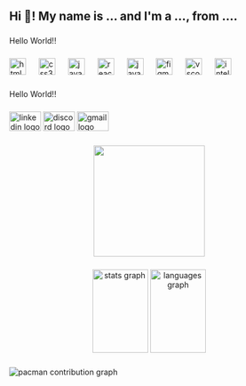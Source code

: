 <h2 align="left">Hi 👋! My name is ... and I'm a ..., from ....</h2>

###

<p align="left">Hello World!!</p>

###

<div align="left">
  <img src="https://cdn.jsdelivr.net/gh/devicons/devicon/icons/html5/html5-original.svg" height="30" alt="html5 logo"  />
  <img width="15" />
  <img src="https://cdn.jsdelivr.net/gh/devicons/devicon/icons/css3/css3-original.svg" height="30" alt="css3 logo"  />
  <img width="15" />
  <img src="https://cdn.jsdelivr.net/gh/devicons/devicon/icons/javascript/javascript-original.svg" height="30" alt="javascript logo"  />
  <img width="15" />
  <img src="https://cdn.jsdelivr.net/gh/devicons/devicon/icons/react/react-original.svg" height="30" alt="react logo"  />
  <img width="15" />
  <img src="https://cdn.jsdelivr.net/gh/devicons/devicon/icons/java/java-original.svg" height="30" alt="java logo"  />
  <img width="15" />
  <img src="https://cdn.jsdelivr.net/gh/devicons/devicon/icons/figma/figma-original.svg" height="30" alt="figma logo"  />
  <img width="15" />
  <img src="https://cdn.jsdelivr.net/gh/devicons/devicon/icons/vscode/vscode-original.svg" height="30" alt="vscode logo"  />
  <img width="15" />
  <img src="https://cdn.jsdelivr.net/gh/devicons/devicon/icons/intellij/intellij-original.svg" height="30" alt="intellij logo"  />
</div>

###

<p align="left">Hello World!!</p>

###

<div align="left">
  <img src="https://raw.githubusercontent.com/maurodesouza/profile-readme-generator/master/src/assets/icons/social/linkedin/default.svg" width="57" height="35" alt="linkedin logo"  />
  <img src="https://raw.githubusercontent.com/maurodesouza/profile-readme-generator/master/src/assets/icons/social/discord/default.svg" width="57" height="35" alt="discord logo"  />
  <img src="https://raw.githubusercontent.com/maurodesouza/profile-readme-generator/master/src/assets/icons/social/gmail/default.svg" width="57" height="35" alt="gmail logo"  />
</div>

###

<div align="center">
  <img height="200" src="https://pa1.narvii.com/6814/6124d52577c23150551a2bfd9df65d93e599a4d2_hq.gif"  />
</div>

###

<div align="center">
  <img src="https://github-readme-stats.vercel.app/api?username=alinerximenes&hide_title=false&hide_rank=false&show_icons=true&include_all_commits=true&count_private=true&disable_animations=false&theme=dracula&locale=en&hide_border=false&order=1&custom_title=alinerximenes" height="150" width="100" alt="stats graph"  />
  <img src="https://github-readme-stats.vercel.app/api/top-langs?username=alinerximenes&locale=en&hide_title=false&layout=compact&card_width=320&langs_count=5&theme=radical&hide_border=false&order=2&custom_title=alinerximenes" height="150" width="100" alt="languages graph"  />
</div>

###

<picture>
  <source media="(prefers-color-scheme: dark)" srcset="https://raw.githubusercontent.com/alinerximenes/alinerximenes/output/pacman-contribution-graph-dark.svg">
  <source media="(prefers-color-scheme: light)" srcset="https://raw.githubusercontent.com/alinerximens/alinerximenes/output/pacman-contribution-graph.svg">
  <img alt="pacman contribution graph" src="https://raw.githubusercontent.com/alinerximenes/alinerximenes/output/pacman-contribution-graph.svg">
</picture>

###
